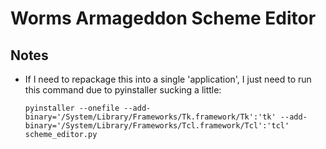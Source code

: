 # Worms Armageddon Scheme Editor
Notes
-----
- If I need to repackage this into a single 'application', I just need to run this command due to pyinstaller sucking a little:

    ```pyinstaller --onefile --add-binary='/System/Library/Frameworks/Tk.framework/Tk':'tk' --add-binary='/System/Library/Frameworks/Tcl.framework/Tcl':'tcl' scheme_editor.py```
